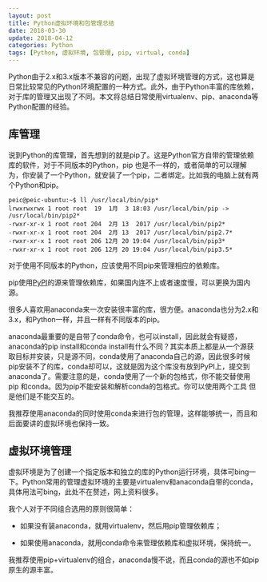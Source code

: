 ```yaml
---
layout: post
title: Python虚拟环境和包管理总结
date: 2018-03-30
update: 2018-04-12
categories: Python
tags: [Python, 虚拟环境, 包管理, pip, virtual, conda]
---
```


Python由于2.x和3.x版本不兼容的问题，出现了虚拟环境管理的方式，这也算是日常比较常见的Python环境配置的一种方式。此外，由于Python丰富的库依赖，对于库的管理又出现了不同。本文将总结日常使用virtualenv、pip、anaconda等Python配置的经验。

<!--more-->

## 库管理

说到Python的库管理，首先想到的就是pip了。这是Python官方自带的管理依赖库的软件，对于不同版本的Python，pip 也是不一样的，或者简单的可以理解为，你安装了一个Python，就安装了一个pip，二者绑定。比如我的电脑上就有两个Python和pip。

```shell
peic@peic-ubuntu:~$ ll /usr/local/bin/pip*
lrwxrwxrwx 1 root root  19  1月  3 18:03 /usr/local/bin/pip -> /usr/local/bin/pip2*
-rwxr-xr-x 1 root root 204  2月 13  2017 /usr/local/bin/pip2*
-rwxr-xr-x 1 root root 204  2月 13  2017 /usr/local/bin/pip2.7*
-rwxr-xr-x 1 root root 206 12月 20 19:04 /usr/local/bin/pip3*
-rwxr-xr-x 1 root root 206 12月 20 19:04 /usr/local/bin/pip3.5*
```

对于使用不同版本的Python，应该使用不同pip来管理相应的依赖库。

pip使用[PyPI](https://pypi.Python.org/pypi)的源来管理依赖库，如果国内连不上或者速度慢，可以更换为国内源。

很多人喜欢用anaconda来一次安装很丰富的库，很方便。anaconda也分为2.x和3.x，和Python一样，并且一样有不同版本的pip。

anaconda最重要的是自带了conda命令，也可以install，因此就会有疑惑，anaconda的pip install和conda install有什么不同？其实本质上都是从一个源获取目标并安装，只是源不同，conda使用了anaconda自己的源，因此很多时候pip安装不了的库，conda却可以，这就是因为这个库没有放到PyPI上，提交到anaconda了。需要注意的是，conda使用了一个新的包格式，你不能交替使用pip 和conda。因为pip不能安装和解析conda的包格式。你可以使用两个工具 但是他们是不能交互的。

我推荐使用anaconda的同时使用conda来进行包的管理，这样能够统一，而且和后面要讲的虚拟环境也保持一致。

## 虚拟环境管理

虚拟环境是为了创建一个指定版本和独立的库的Python运行环境，具体可bing一下。Python常用的管理虚拟环境的主要是virtualenv和anaconda自带的conda，具体用法可bing，此处不在赘述，网上资料很多。

我个人对于不同组合选用的原则很简单：

* 如果没有装anaconda，就用virtualenv，然后用pip管理依赖库；

* 如果使用anaconda，就用conda命令来管理依赖库和虚拟环境，保持统一。

我推荐使用pip+virtualenv的组合，anaconda慢不说，而且conda的源也不如pip原生的源丰富。